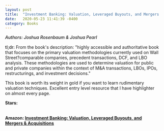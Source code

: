 ```yaml
---
layout: post
title:  "Investment Banking: Valuation, Leveraged Buyouts, and Mergers & Acquisitions"
date:   2020-05-23 11:41:39 -0400
category: Books
---
```

<link rel="stylesheet" href="https://cdnjs.cloudflare.com/ajax/libs/font-awesome/4.7.0/css/font-awesome.min.css">

<span style="font-weight:500;font-style:italic;"> Authors: Joshua Rosenbaum & Joshua Pearl</span>

<div style="margin-top:15px;"></div>

<span style="font-weight:500;">tl;dr:</span> From the book's description: "highly accessible and authoritative book that focuses on the primary valuation methodologies currently used on Wall Street?comparable companies, precedent transactions, DCF, and LBO analysis. These methodologies are used to determine valuation for public and private companies within the context of M&A transactions, LBOs, IPOs, restructurings, and investment decisions."

This book is worth its weight in gold if you want to learn rudimentary valuation techniques. Excellent entry level resource that I have highlighter on almost every page. 

<table>
	<tr><b>Stars: </b></tr>
	<tr>
		<span class="fa fa-star checked"></span>
		<span class="fa fa-star checked"></span>
		<span class="fa fa-star checked"></span>
		<span class="fa fa-star checked"></span>
		<span class="fa fa-star checked"></span>
	</tr>
</table>

**Amazon: [Investment Banking: Valuation, Leveraged Buyouts, and Mergers & Acquisitions](https://www.amazon.com/gp/product/0470442204/)**